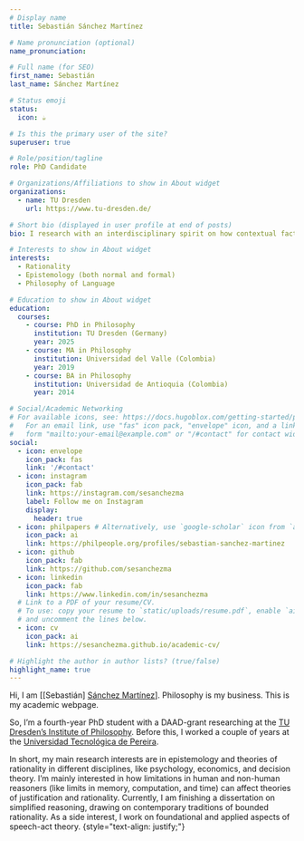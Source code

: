 ```yaml
---
# Display name
title: Sebastián Sánchez Martínez

# Name pronunciation (optional)
name_pronunciation: 

# Full name (for SEO)
first_name: Sebastián
last_name: Sánchez Martínez

# Status emoji
status:
  icon: ☕️

# Is this the primary user of the site?
superuser: true

# Role/position/tagline
role: PhD Candidate

# Organizations/Affiliations to show in About widget
organizations:
  - name: TU Dresden
    url: https://www.tu-dresden.de/

# Short bio (displayed in user profile at end of posts)
bio: I research with an interdisciplinary spirit on how contextual factors help understand beliefs and certain types of reasoning that have been called irrational.

# Interests to show in About widget
interests:
  - Rationality
  - Epistemology (both normal and formal)
  - Philosophy of Language

# Education to show in About widget
education:
  courses:
    - course: PhD in Philosophy
      institution: TU Dresden (Germany)
      year: 2025
    - course: MA in Philosophy
      institution: Universidad del Valle (Colombia)
      year: 2019
    - course: BA in Philosophy
      institution: Universidad de Antioquia (Colombia)
      year: 2014

# Social/Academic Networking
# For available icons, see: https://docs.hugoblox.com/getting-started/page-builder/#icons
#   For an email link, use "fas" icon pack, "envelope" icon, and a link in the
#   form "mailto:your-email@example.com" or "/#contact" for contact widget.
social:
  - icon: envelope
    icon_pack: fas
    link: '/#contact'
  - icon: instagram
    icon_pack: fab
    link: https://instagram.com/sesanchezma
    label: Follow me on Instagram
    display:
      header: true
  - icon: philpapers # Alternatively, use `google-scholar` icon from `ai` icon pack
    icon_pack: ai
    link: https://philpeople.org/profiles/sebastian-sanchez-martinez
  - icon: github
    icon_pack: fab
    link: https://github.com/sesanchezma
  - icon: linkedin
    icon_pack: fab
    link: https://www.linkedin.com/in/sesanchezma
  # Link to a PDF of your resume/CV.
  # To use: copy your resume to `static/uploads/resume.pdf`, enable `ai` icons in `params.yaml`,
  # and uncomment the lines below.
  - icon: cv
    icon_pack: ai
    link: https://sesanchezma.github.io/academic-cv/

# Highlight the author in author lists? (true/false)
highlight_name: true
---
```


Hi, I am [[Sebastián] [Sánchez Martínez](https://en.wikipedia.org/wiki/Naming_customs_of_Hispanic_America)]. Philosophy is my business. This is my academic webpage.

So, I’m a fourth-year PhD student with a DAAD-grant researching at the [TU Dresden’s Institute of Philosophy](https://tu-dresden.de/gsw/phil/iphil/personen/uebersicht). Before this, I worked a couple of years at the [Universidad Tecnológica de Pereira](https://artes.utp.edu.co/licenciatura-bilinguismo/sin-categoria/mision/).

In short, my main research interests are in epistemology and theories of rationality in different disciplines, like psychology, economics, and decision theory. I’m mainly interested in how limitations in human and non-human reasoners (like limits in memory, computation, and time) can affect theories of justification and rationality. Currently, I am finishing a dissertation on simplified reasoning, drawing on contemporary traditions of bounded rationality. As a side interest, I work on foundational and applied aspects of speech-act theory.
{style="text-align: justify;"}
